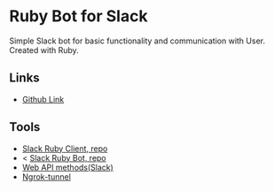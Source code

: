 # Ruby Bot for Slack
Simple Slack bot for basic functionality and communication with User. Created with Ruby.

## Links
- [Github Link](https://github.com/NewIncome/slackbot01)

## Tools
* [Slack Ruby Client, repo](https://github.com/slack-ruby/slack-ruby-client)
* < [Slack Ruby Bot, repo](https://github.com/slack-ruby/slack-ruby-bot)
* [Web API methods(Slack)](https://api.slack.com/methods)
* [Ngrok-tunnel](https://github.com/bogdanovich/ngrok-tunnel)


<!-- used tabs
  + https://api.slack.com/bot-users
  + https://api.slack.com/apps/A02GPU823B7/oauth?
  + https://app.slack.com/client/T02FQ2TTL9F/D02H655P5CZ
  + https://github.com/slack-ruby/slack-ruby-bot/blob/master/DEPLOYMENT.md
  + [Tech with Tim's tutorial](https://www.youtube.com/watch?v=6gHvqXrfjuo)

  + https://www.notion.so/Build-your-own-bot-ebd0d7ac5da240e5987720bdc83f38fa


  :examples To Do:
  - A Slack bot that
    - pairs 2 members randomly and open a channel for them to talk
    - asks you how do you feel today and gives you feedback accordingly
- A Telegram bot that
    - gives you a daily inspirational quote
    - asks for your name and makes a joke about you
- A Twitter bot that
    - publishes benefits of programming with Ruby every 12 hours
    - publishes a random emoji that depends on the current date
 -->
